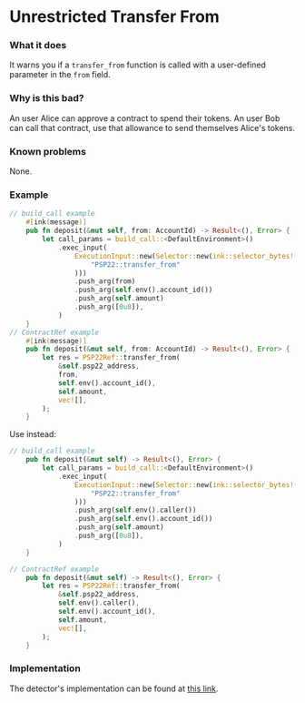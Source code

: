 # Unrestricted Transfer From

### What it does

It warns you if a `transfer_from` function is called with a user-defined parameter in the `from` field.

### Why is this bad?

An user Alice can approve a contract to spend their tokens. An user Bob can call that contract, use that allowance to send themselves Alice's tokens. 

### Known problems

None.

### Example


```rust
// build_call example
    #[ink(message)]
    pub fn deposit(&mut self, from: AccountId) -> Result<(), Error> {
        let call_params = build_call::<DefaultEnvironment>()
            .exec_input(
                ExecutionInput::new(Selector::new(ink::selector_bytes!(
                    "PSP22::transfer_from"
                )))
                .push_arg(from)
                .push_arg(self.env().account_id())
                .push_arg(self.amount)
                .push_arg([0u8]),
            )
    }
// ContractRef example
    #[ink(message)]
    pub fn deposit(&mut self, from: AccountId) -> Result<(), Error> {
        let res = PSP22Ref::transfer_from(
            &self.psp22_address,
            from,
            self.env().account_id(),
            self.amount,
            vec![],
        );
    }
```


Use instead:

```rust
// build_call example
    pub fn deposit(&mut self) -> Result<(), Error> {
        let call_params = build_call::<DefaultEnvironment>()
            .exec_input(
                ExecutionInput::new(Selector::new(ink::selector_bytes!(
                    "PSP22::transfer_from"
                )))
                .push_arg(self.env().caller())
                .push_arg(self.env().account_id())
                .push_arg(self.amount)
                .push_arg([0u8]),
            )
    }

// ContractRef example
    pub fn deposit(&mut self) -> Result<(), Error> {
        let res = PSP22Ref::transfer_from(
            &self.psp22_address,
            self.env().caller(),
            self.env().account_id(),
            self.amount,
            vec![],
        );
    }

```

### Implementation

The detector's implementation can be found at [this link](https://github.com/CoinFabrik/scout/tree/main/detectors/unrestricted-transfer-from).